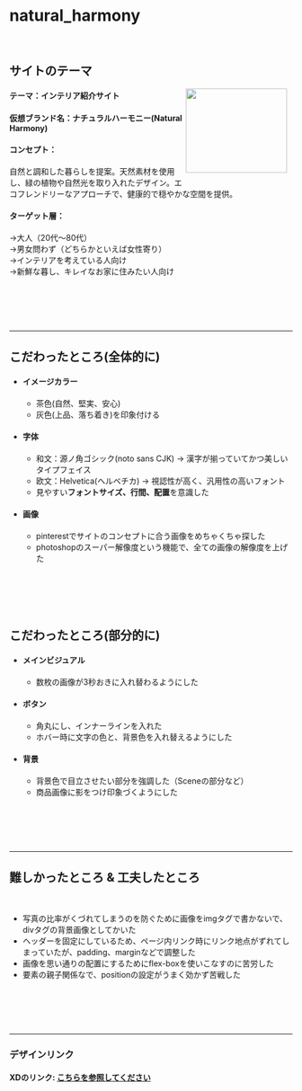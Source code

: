 # natural_harmony

<br>

## サイトのテーマ  

<div style="float: right; margin: 0 10px 10px 5px;">
  <img src="/Users/nakasatokiichi/Desktop/WEBデザイン/冬休み課題/images/logo.png" width="180" height="150">
</div>

#### テーマ：インテリア紹介サイト


#### 仮想ブランド名：ナチュラルハーモニー(Natural Harmony)
#### コンセプト：
自然と調和した暮らしを提案。天然素材を使用し、緑の植物や自然光を取り入れたデザイン。エコフレンドリーなアプローチで、健康的で穏やかな空間を提供。
#### ターゲット層：
→大人（20代〜80代）<br>
→男女問わず（どちらかといえば女性寄り）<br>
→インテリアを考えている人向け <br>
→新鮮な暮し、キレイなお家に住みたい人向け <br>

<br>
<br>
<br>
<br>

***
## こだわったところ(全体的に)

- #### イメージカラー
  - 茶色(自然、堅実、安心) <br> 
  - 灰色(上品、落ち着き)を印象付ける
- #### 字体
  - 和文：源ノ角ゴシック(noto sans CJK) → 漢字が揃っていてかつ美しいタイプフェイス <br>
  - 欧文：Helvetica(ヘルベチカ) → 視認性が高く、汎用性の高いフォント <br>
  - 見やすい**フォントサイズ、行間、配置**を意識した
- #### 画像
  - pinterestでサイトのコンセプトに合う画像をめちゃくちゃ探した <br>
  - photoshopのスーパー解像度という機能で、全ての画像の解像度を上げた <br>

<br>
<br>
<br>
<br>

## こだわったところ(部分的に)

- #### メインビジュアル
  - 数枚の画像が3秒おきに入れ替わるようにした
- #### ボタン
  - 角丸にし、インナーラインを入れた
  - ホバー時に文字の色と、背景色を入れ替えるようにした
- #### 背景
  - 背景色で目立させたい部分を強調した（Sceneの部分など）
  - 商品画像に影をつけ印象づくようにした

<br>
<br>
<br>
<br>

***
## 難しかったところ & 工夫したところ

<br>

-  写真の比率がくづれてしまうのを防ぐために画像をimgタグで書かないで、divタグの背景画像としてかいた
-  ヘッダーを固定にしているため、ページ内リンク時にリンク地点がずれてしまっていたが、padding、marginなどで調整した
-  画像を思い通りの配置にするためにflex-boxを使いこなすのに苦労した
-  要素の親子関係なで、positionの設定がうまく効かず苦戦した

<br>
<br>
<br>
<br>

***
### デザインリンク

#### XDのリンク: [こちらを参照してください](https://xd.adobe.com/view/b5b0b624-39bb-4db7-b28f-5efc4bb3dc98-e0e3/)

<br>
